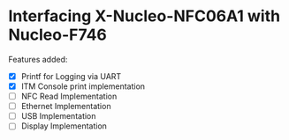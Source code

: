 # Interfacing X-Nucleo-NFC06A1 with Nucleo-F746

Features added:
- [x] Printf for Logging via UART
- [x] ITM Console print implementation
- [ ] NFC Read Implementation
- [ ] Ethernet Implementation
- [ ] USB Implementation
- [ ] Display Implementation